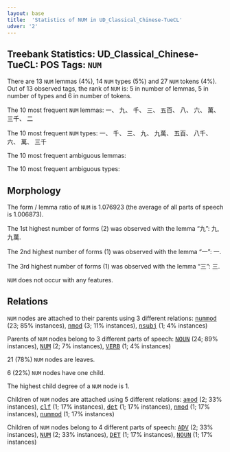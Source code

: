 ```yaml
---
layout: base
title:  'Statistics of NUM in UD_Classical_Chinese-TueCL'
udver: '2'
---
```


## Treebank Statistics: UD_Classical_Chinese-TueCL: POS Tags: `NUM`

There are 13 `NUM` lemmas (4%), 14 `NUM` types (5%) and 27 `NUM` tokens (4%).
Out of 13 observed tags, the rank of `NUM` is: 5 in number of lemmas, 5 in number of types and 6 in number of tokens.

The 10 most frequent `NUM` lemmas: 一、 九、 千、 三、 五百、 八、 六、 萬、 三千、 二

The 10 most frequent `NUM` types:  一、 千、 三、 九、 九萬、 五百、 八千、 六、 萬、 三千

The 10 most frequent ambiguous lemmas: 

The 10 most frequent ambiguous types:  



## Morphology

The form / lemma ratio of `NUM` is 1.076923 (the average of all parts of speech is 1.006873).

The 1st highest number of forms (2) was observed with the lemma “九”: 九, 九萬.

The 2nd highest number of forms (1) was observed with the lemma “一”: 一.

The 3rd highest number of forms (1) was observed with the lemma “三”: 三.

`NUM` does not occur with any features.


## Relations

`NUM` nodes are attached to their parents using 3 different relations: <tt><a href="lzh_tuecl-dep-nummod.html">nummod</a></tt> (23; 85% instances), <tt><a href="lzh_tuecl-dep-nmod.html">nmod</a></tt> (3; 11% instances), <tt><a href="lzh_tuecl-dep-nsubj.html">nsubj</a></tt> (1; 4% instances)

Parents of `NUM` nodes belong to 3 different parts of speech: <tt><a href="lzh_tuecl-pos-NOUN.html">NOUN</a></tt> (24; 89% instances), <tt><a href="lzh_tuecl-pos-NUM.html">NUM</a></tt> (2; 7% instances), <tt><a href="lzh_tuecl-pos-VERB.html">VERB</a></tt> (1; 4% instances)

21 (78%) `NUM` nodes are leaves.

6 (22%) `NUM` nodes have one child.

The highest child degree of a `NUM` node is 1.

Children of `NUM` nodes are attached using 5 different relations: <tt><a href="lzh_tuecl-dep-amod.html">amod</a></tt> (2; 33% instances), <tt><a href="lzh_tuecl-dep-clf.html">clf</a></tt> (1; 17% instances), <tt><a href="lzh_tuecl-dep-det.html">det</a></tt> (1; 17% instances), <tt><a href="lzh_tuecl-dep-nmod.html">nmod</a></tt> (1; 17% instances), <tt><a href="lzh_tuecl-dep-nummod.html">nummod</a></tt> (1; 17% instances)

Children of `NUM` nodes belong to 4 different parts of speech: <tt><a href="lzh_tuecl-pos-ADV.html">ADV</a></tt> (2; 33% instances), <tt><a href="lzh_tuecl-pos-NUM.html">NUM</a></tt> (2; 33% instances), <tt><a href="lzh_tuecl-pos-DET.html">DET</a></tt> (1; 17% instances), <tt><a href="lzh_tuecl-pos-NOUN.html">NOUN</a></tt> (1; 17% instances)

